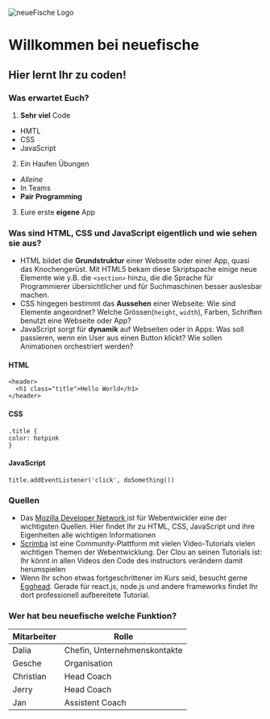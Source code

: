 ![neueFische Logo](https://www.neuefische.de/static/neuefische-gmbh-logo.svg)


# Willkommen bei neuefische

## Hier lernt Ihr zu coden!

### Was erwartet Euch?


1. **Sehr viel** Code
- HMTL
- CSS
- JavaScript

2. Ein Haufen Übungen
- *Alleine*
- In Teams
- **Pair Programming**

3. Eure erste **eigene** App

### Was sind HTML, CSS und JavaScript eigentlich und wie sehen sie aus? 

- HTML bildet die **Grundstruktur** einer Webseite oder einer App, quasi das Knochengerüst. Mit HTML5 bekam diese Skriptspache einige neue Elemente wie y.B. die `<section>` hinzu, die die Sprache für Programmierer übersichtlicher und für Suchmaschinen besser auslesbar machen.
- CSS hingegen bestimmt das **Aussehen** einer Webseite: Wie sind Elemente angeordnet? Welche Grössen(`height`, `width`), Farben, Schriften benutzt eine Webseite oder App?
- JavaScript sorgt für **dynamik** auf Webseiten oder in Apps: Was soll passieren, wenn ein User aus einen Button klickt? Wie sollen Animationen orchestriert werden?  
#### HTML

```
<header>
  <h1 class="title">Hello World</h1>
</header>
```

#### CSS

```
.title {
color: hotpink
}
```


#### JavaScript

```
title.addEventListener('click', doSomething())
```

### Quellen

- Das [Mozilla Developer Network ](https://developer.mozilla.org/) ist für Webentwickler eine der wichtigsten Quellen. Hier findet Ihr zu HTML, CSS, JavaScript und ihre Eigenheiten alle wichtigen Informationen
- [Scrimba](https://scrimba.com) ist eine Community-Plattform mit vielen Video-Tutorials vielen wichtigen Themen der Webentwicklung. Der Clou an seinen Tutorials ist: Ihr könnt in allen Videos den Code des instructors verändern damit herumspielen
- Wenn Ihr schon etwas fortgeschrittener im Kurs seid, besucht gerne [Egghead](https://egghead.io). Gerade für react.js, node.js und andere frameworks findet Ihr dort professionell aufbereitete Tutorial.

### Wer hat beu neuefische welche Funktion?

Mitarbeiter | Rolle  
------------|------
 Dalia | Chefin, Unternehmenskontakte
Gesche | Organisation  
 Christian | Head Coach  
 Jerry | Head Coach  
 Jan | Assistent Coach
